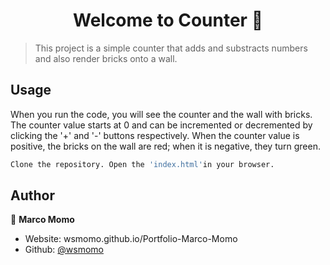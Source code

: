 <h1 align="center">Welcome to Counter 👋</h1>
<p>
</p>

> This project  is a simple counter that adds and substracts numbers and also render bricks onto a wall.

## Usage

When you run the code, you will see the counter and the wall with bricks. The counter value starts at 0 and can be incremented or decremented by clicking the '+' and '-' buttons respectively. When the counter value is positive, the bricks on the wall are red; when it is negative, they turn green.

```sh
Clone the repository. Open the 'index.html'in your browser.
```

## Author

👤 **Marco Momo**

* Website: wsmomo.github.io/Portfolio-Marco-Momo
* Github: [@wsmomo](https://github.com/wsmomo)
